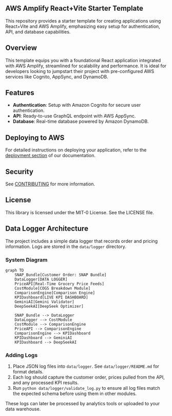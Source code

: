 ## AWS Amplify React+Vite Starter Template

This repository provides a starter template for creating applications using React+Vite and AWS Amplify, emphasizing easy setup for authentication, API, and database capabilities.

## Overview

This template equips you with a foundational React application integrated with AWS Amplify, streamlined for scalability and performance. It is ideal for developers looking to jumpstart their project with pre-configured AWS services like Cognito, AppSync, and DynamoDB.

## Features

- **Authentication**: Setup with Amazon Cognito for secure user authentication.
- **API**: Ready-to-use GraphQL endpoint with AWS AppSync.
- **Database**: Real-time database powered by Amazon DynamoDB.

## Deploying to AWS

For detailed instructions on deploying your application, refer to the [deployment section](https://docs.amplify.aws/react/start/quickstart/#deploy-a-fullstack-app-to-aws) of our documentation.

## Security

See [CONTRIBUTING](CONTRIBUTING.md#security-issue-notifications) for more information.

## License

This library is licensed under the MIT-0 License. See the LICENSE file.
## Data Logger Architecture

The project includes a simple data logger that records order and pricing information. Logs are stored in the `data/logger` directory.

### System Diagram

```mermaid
graph TD
    SNAP_Bundle[Customer Order: SNAP Bundle]
    DataLogger[DATA LOGGER]
    PriceAPI[Real-Time Grocery Price Feeds]
    CostModule[COGS Breakdown Module]
    ComparisonEngine[Comparison Engine]
    KPIDashboard[LIVE KPI DASHBOARD]
    GeminiAI[Gemini Validator]
    DeepSeekAI[DeepSeek Optimizer]

    SNAP_Bundle --> DataLogger
    DataLogger --> CostModule
    CostModule --> ComparisonEngine
    PriceAPI --> ComparisonEngine
    ComparisonEngine --> KPIDashboard
    KPIDashboard --> GeminiAI
    KPIDashboard --> DeepSeekAI
```

### Adding Logs

1. Place JSON log files into `data/logger`. See `data/logger/README.md` for format details.
2. Each log should capture the customer order, prices pulled from the API, and any processed KPI results.
3. Run `python data/logger/validate_log.py` to ensure all log files match the expected schema before using them in other modules.

These logs can later be processed by analytics tools or uploaded to your data warehouse.
